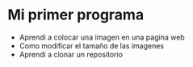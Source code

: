 # Mi primer programa
* Aprendi a colocar una imagen en una pagina web
* Como modificar el tamaño de las imagenes
* Aprendi a clonar un repositorio
